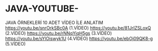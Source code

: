 # JAVA-YOUTUBE-
JAVA ÖRNEKLERİ 10 ADET VİDEO İLE ANLATIM
https://youtu.be/snrOrkSBc0A (1.VİDEO)
https://youtu.be/81JrIZSLoxQ (2.VİDEO)
https://youtu.be/rNNqYiqH5gs (3.VİDEO)
https://youtu.be/sYlOiswyk1U (4.VİDEO)
https://youtu.be/ebOj09QK8-g (5.VİDEO)
